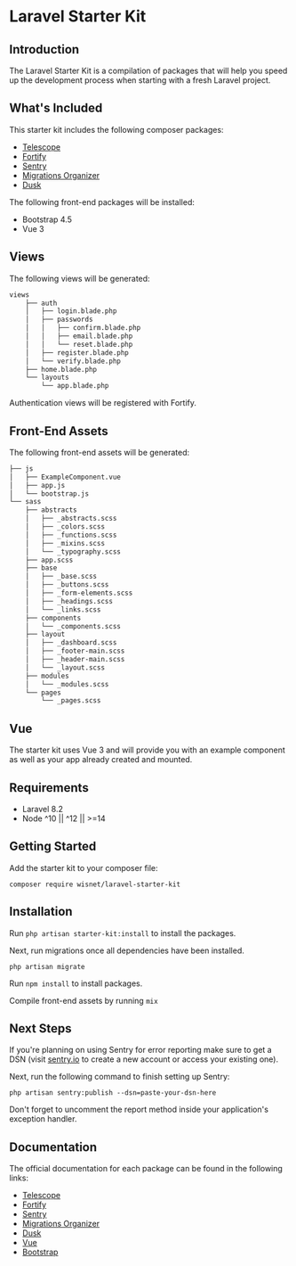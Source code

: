 # Laravel Starter Kit

## Introduction

The Laravel Starter Kit is a compilation of packages that will help you speed up the development process when starting with a fresh Laravel project.

## What's Included

This starter kit includes the following composer packages:

- [Telescope](https://github.com/laravel/telescope)
- [Fortify](https://github.com/laravel/fortify)
- [Sentry](https://github.com/getsentry/sentry-laravel)
- [Migrations Organizer](https://github.com/JayBizzle/Laravel-Migrations-Organiser)
- [Dusk](https://github.com/laravel/dusk)

The following front-end packages will be installed:

- Bootstrap 4.5
- Vue 3

## Views

The following views will be generated:

```bash
views
    ├── auth
    │   ├── login.blade.php
    │   ├── passwords
    │   │   ├── confirm.blade.php
    │   │   ├── email.blade.php
    │   │   └── reset.blade.php
    │   ├── register.blade.php
    │   └── verify.blade.php
    ├── home.blade.php
    └── layouts
        └── app.blade.php
```

Authentication views will be registered with Fortify.

## Front-End Assets

The following front-end assets will be generated:

```bash
├── js
│   ├── ExampleComponent.vue
│   ├── app.js
│   └── bootstrap.js
└── sass
    ├── abstracts
    │   ├── _abstracts.scss
    │   ├── _colors.scss
    │   ├── _functions.scss
    │   ├── _mixins.scss
    │   └── _typography.scss
    ├── app.scss
    ├── base
    │   ├── _base.scss
    │   ├── _buttons.scss
    │   ├── _form-elements.scss
    │   ├── _headings.scss
    │   └── _links.scss
    ├── components
    │   └── _components.scss
    ├── layout
    │   ├── _dashboard.scss
    │   ├── _footer-main.scss
    │   ├── _header-main.scss
    │   └── _layout.scss
    ├── modules
    │   └── _modules.scss
    └── pages
        └── _pages.scss
```

## Vue

The starter kit uses Vue 3 and will provide you with an example component as well as your app already created and mounted.

## Requirements

- Laravel 8.2
- Node ^10 || ^12 || >=14

## Getting Started

Add the starter kit to your composer file:

`composer require wisnet/laravel-starter-kit`

## Installation

Run `php artisan starter-kit:install` to install the packages.

Next, run migrations once all dependencies have been installed.

`php artisan migrate`

Run `npm install` to install packages.

Compile front-end assets by running `mix`

## Next Steps

If you're planning on using Sentry for error reporting make sure to get a DSN (visit [sentry.io](https://sentry.io/welcome/) to create a new account or access your existing one).

Next, run the following command to finish setting up Sentry:

`php artisan sentry:publish --dsn=paste-your-dsn-here`

Don't forget to uncomment the report method inside your application's exception handler.

## Documentation

The official documentation for each package can be found in the following links:

- [Telescope](https://laravel.com/docs/8.x/telescope)
- [Fortify](https://github.com/laravel/fortify)
- [Sentry](https://docs.sentry.io/platforms/php/guides/laravel/)
- [Migrations Organizer](https://github.com/JayBizzle/Laravel-Migrations-Organiser)
- [Dusk](https://laravel.com/docs/8.x/dusk)
- [Vue](https://v3.vuejs.org/guide/installation.html)
- [Bootstrap](https://getbootstrap.com/docs/4.5/getting-started/introduction/)